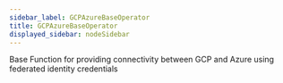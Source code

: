 ```yaml
---
sidebar_label: GCPAzureBaseOperator
title: GCPAzureBaseOperator
displayed_sidebar: nodeSidebar
---
```


Base Function for providing connectivity between GCP and Azure using
federated identity credentials

